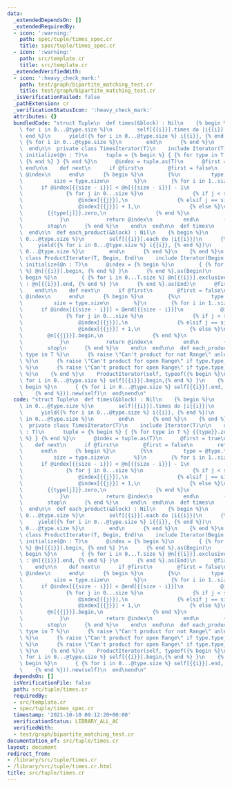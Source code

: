 ```yaml
---
data:
  _extendedDependsOn: []
  _extendedRequiredBy:
  - icon: ':warning:'
    path: spec/tuple/times_spec.cr
    title: spec/tuple/times_spec.cr
  - icon: ':warning:'
    path: src/template.cr
    title: src/template.cr
  _extendedVerifiedWith:
  - icon: ':heavy_check_mark:'
    path: test/graph/bipartite_matching_test.cr
    title: test/graph/bipartite_matching_test.cr
  _isVerificationFailed: false
  _pathExtension: cr
  _verificationStatusIcon: ':heavy_check_mark:'
  attributes: {}
  bundledCode: "struct Tuple\n  def times(&block) : Nil\n    {% begin %}\n      {%\
    \ for i in 0...@type.size %}\n        self[{{i}}].times do |i{{i}}|\n      {%\
    \ end %}\n      yield({% for i in 0...@type.size %} i{{i}}, {% end %})\n     \
    \ {% for i in 0...@type.size %}\n        end\n      {% end %}\n    {% end %}\n\
    \  end\n\n  private class TimesIterator(T)\n    include Iterator(T)\n\n    def\
    \ initialize(@n : T)\n      tuple = {% begin %} { {% for type in T %} {{type}}.zero,\
    \ {% end %} } {% end %}\n      @index = tuple.as(T)\n      @first = true\n   \
    \ end\n\n    def next\n      if @first\n        @first = false\n        return\
    \ @index\n      end\n      {% begin %}\n        {%\n          type = @type.type_vars[0]\n\
    \          size = type.size\n        %}\n        {% for i in 1..size %}\n    \
    \      if @index[{{size - i}}] < @n[{{size - i}}] - 1\n            @index = {\n\
    \              {% for j in 0...size %}\n                {% if j < size - i %}\n\
    \                  @index[{{j}}],\n                {% elsif j == size - i %}\n\
    \                  @index[{{j}}] + 1,\n                {% else %}\n          \
    \        {{type[j]}}.zero,\n                {% end %}\n              {% end %}\n\
    \            }\n            return @index\n          end\n        {% end %}\n\
    \        stop\n      {% end %}\n    end\n  end\n\n  def times\n    TimesIterator(self).new(self)\n\
    \  end\n\n  def each_product(&block) : Nil\n    {% begin %}\n      {% for i in\
    \ 0...@type.size %}\n        self[{{i}}].each do |i{{i}}|\n      {% end %}\n \
    \     yield({% for i in 0...@type.size %} i{{i}}, {% end %})\n      {% for i in\
    \ 0...@type.size %}\n        end\n      {% end %}\n    {% end %}\n  end\n\n  private\
    \ class ProductIterator(T, Begin, End)\n    include Iterator(Begin)\n\n    def\
    \ initialize(@n : T)\n      @index = {% begin %}\n        { {% for i in 0...T.size\
    \ %} @n[{{i}}].begin, {% end %} }\n      {% end %}.as(Begin)\n      @end = {%\
    \ begin %}\n        { {% for i in 0...T.size %} @n[{{i}}].exclusive? ? @n[{{i}}].end.pred\
    \ : @n[{{i}}].end, {% end %} }\n      {% end %}.as(End)\n      @first = true\n\
    \    end\n\n    def next\n      if @first\n        @first = false\n        return\
    \ @index\n      end\n      {% begin %}\n        {%\n          type = @type.type_vars[0]\n\
    \          size = type.size\n        %}\n        {% for i in 1..size %}\n    \
    \      if @index[{{size - i}}] < @end[{{size - i}}]\n            @index = {\n\
    \              {% for j in 0...size %}\n                {% if j < size - i %}\n\
    \                  @index[{{j}}],\n                {% elsif j == size - i %}\n\
    \                  @index[{{j}}] + 1,\n                {% else %}\n          \
    \        @n[{{j}}].begin,\n                {% end %}\n              {% end %}\n\
    \            }\n            return @index\n          end\n        {% end %}\n\
    \        stop\n      {% end %}\n    end\n  end\n\n  def each_product\n    {% for\
    \ type in T %}\n      {% raise \"Can't product for not Range\" unless type < Range\
    \ %}\n      {% raise \"Can't product for open Range\" if type.type_vars[0].nilable?\
    \ %}\n      {% raise \"Can't product for open Range\" if type.type_vars[1].nilable?\
    \ %}\n    {% end %}\n    ProductIterator(self, typeof({% begin %}\n      { {%\
    \ for i in 0...@type.size %} self[{{i}}].begin,{% end %} }\n    {% end %}), typeof({%\
    \ begin %}\n      { {% for i in 0...@type.size %} self[{{i}}].end, {% end %} }\n\
    \    {% end %})).new(self)\n  end\nend\n"
  code: "struct Tuple\n  def times(&block) : Nil\n    {% begin %}\n      {% for i\
    \ in 0...@type.size %}\n        self[{{i}}].times do |i{{i}}|\n      {% end %}\n\
    \      yield({% for i in 0...@type.size %} i{{i}}, {% end %})\n      {% for i\
    \ in 0...@type.size %}\n        end\n      {% end %}\n    {% end %}\n  end\n\n\
    \  private class TimesIterator(T)\n    include Iterator(T)\n\n    def initialize(@n\
    \ : T)\n      tuple = {% begin %} { {% for type in T %} {{type}}.zero, {% end\
    \ %} } {% end %}\n      @index = tuple.as(T)\n      @first = true\n    end\n\n\
    \    def next\n      if @first\n        @first = false\n        return @index\n\
    \      end\n      {% begin %}\n        {%\n          type = @type.type_vars[0]\n\
    \          size = type.size\n        %}\n        {% for i in 1..size %}\n    \
    \      if @index[{{size - i}}] < @n[{{size - i}}] - 1\n            @index = {\n\
    \              {% for j in 0...size %}\n                {% if j < size - i %}\n\
    \                  @index[{{j}}],\n                {% elsif j == size - i %}\n\
    \                  @index[{{j}}] + 1,\n                {% else %}\n          \
    \        {{type[j]}}.zero,\n                {% end %}\n              {% end %}\n\
    \            }\n            return @index\n          end\n        {% end %}\n\
    \        stop\n      {% end %}\n    end\n  end\n\n  def times\n    TimesIterator(self).new(self)\n\
    \  end\n\n  def each_product(&block) : Nil\n    {% begin %}\n      {% for i in\
    \ 0...@type.size %}\n        self[{{i}}].each do |i{{i}}|\n      {% end %}\n \
    \     yield({% for i in 0...@type.size %} i{{i}}, {% end %})\n      {% for i in\
    \ 0...@type.size %}\n        end\n      {% end %}\n    {% end %}\n  end\n\n  private\
    \ class ProductIterator(T, Begin, End)\n    include Iterator(Begin)\n\n    def\
    \ initialize(@n : T)\n      @index = {% begin %}\n        { {% for i in 0...T.size\
    \ %} @n[{{i}}].begin, {% end %} }\n      {% end %}.as(Begin)\n      @end = {%\
    \ begin %}\n        { {% for i in 0...T.size %} @n[{{i}}].exclusive? ? @n[{{i}}].end.pred\
    \ : @n[{{i}}].end, {% end %} }\n      {% end %}.as(End)\n      @first = true\n\
    \    end\n\n    def next\n      if @first\n        @first = false\n        return\
    \ @index\n      end\n      {% begin %}\n        {%\n          type = @type.type_vars[0]\n\
    \          size = type.size\n        %}\n        {% for i in 1..size %}\n    \
    \      if @index[{{size - i}}] < @end[{{size - i}}]\n            @index = {\n\
    \              {% for j in 0...size %}\n                {% if j < size - i %}\n\
    \                  @index[{{j}}],\n                {% elsif j == size - i %}\n\
    \                  @index[{{j}}] + 1,\n                {% else %}\n          \
    \        @n[{{j}}].begin,\n                {% end %}\n              {% end %}\n\
    \            }\n            return @index\n          end\n        {% end %}\n\
    \        stop\n      {% end %}\n    end\n  end\n\n  def each_product\n    {% for\
    \ type in T %}\n      {% raise \"Can't product for not Range\" unless type < Range\
    \ %}\n      {% raise \"Can't product for open Range\" if type.type_vars[0].nilable?\
    \ %}\n      {% raise \"Can't product for open Range\" if type.type_vars[1].nilable?\
    \ %}\n    {% end %}\n    ProductIterator(self, typeof({% begin %}\n      { {%\
    \ for i in 0...@type.size %} self[{{i}}].begin,{% end %} }\n    {% end %}), typeof({%\
    \ begin %}\n      { {% for i in 0...@type.size %} self[{{i}}].end, {% end %} }\n\
    \    {% end %})).new(self)\n  end\nend\n"
  dependsOn: []
  isVerificationFile: false
  path: src/tuple/times.cr
  requiredBy:
  - src/template.cr
  - spec/tuple/times_spec.cr
  timestamp: '2021-10-10 09:12:20+00:00'
  verificationStatus: LIBRARY_ALL_AC
  verifiedWith:
  - test/graph/bipartite_matching_test.cr
documentation_of: src/tuple/times.cr
layout: document
redirect_from:
- /library/src/tuple/times.cr
- /library/src/tuple/times.cr.html
title: src/tuple/times.cr
---
```

